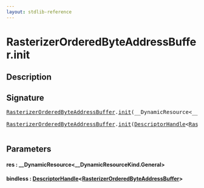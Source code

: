 ```yaml
---
layout: stdlib-reference
---
```


# RasterizerOrderedByteAddressBuffer\.init

## Description





## Signature 

<pre>
<a href="index.html" class="code_type">RasterizerOrderedByteAddressBuffer</a>.<a href="init.html">init</a>(__DynamicResource&lt;__DynamicResourceKind.General&gt; <a href="init.html#decl-res" class="code_param">res</a>);

<a href="index.html" class="code_type">RasterizerOrderedByteAddressBuffer</a>.<a href="init.html">init</a>(<a href="index.html" class="code_type">DescriptorHandle</a>&lt;<a href="index.html" class="code_type">RasterizerOrderedByteAddressBuffer</a>&gt; <a href="init.html#decl-bindless" class="code_param">bindless</a>);

</pre>

## Parameters

####  <a id="decl-res"></a>res  : \_\_DynamicResource\<\_\_DynamicResourceKind\.General\>
####  <a id="decl-bindless"></a>bindless  : [DescriptorHandle](../descriptorhandle-0a/index)\<[RasterizerOrderedByteAddressBuffer](index)\>

